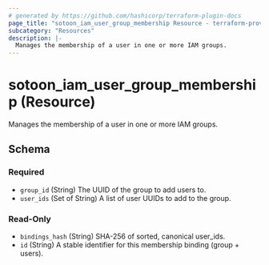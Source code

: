 ```yaml
---
# generated by https://github.com/hashicorp/terraform-plugin-docs
page_title: "sotoon_iam_user_group_membership Resource - terraform-provider-sotoon"
subcategory: "Resources"
description: |-
  Manages the membership of a user in one or more IAM groups.
---
```


# sotoon_iam_user_group_membership (Resource)

Manages the membership of a user in one or more IAM groups.



<!-- schema generated by tfplugindocs -->
## Schema

### Required

- `group_id` (String) The UUID of the group to add users to.
- `user_ids` (Set of String) A list of user UUIDs to add to the group.

### Read-Only

- `bindings_hash` (String) SHA-256 of sorted, canonical user_ids.
- `id` (String) A stable identifier for this membership binding (group + users).
